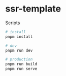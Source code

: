 # ssr-template

Scripts

```bash
# install
pnpm install

# dev
pnpm run dev

# production
pnpm run build
pnpm run serve
```